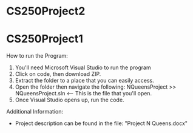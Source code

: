# CS250Project2
# CS250Project1
How to run the Program:
  1. You'll need Microsoft Visual Studio to run the program
  2. Click on code, then download ZIP.
  3. Extract the folder to a place that you can easily access.
  4. Open the folder then navigate the following: NQueensProject >> NQueensProject.sln <-- This is the file that you'll open.
  5. Once Visual Studio opens up, run the code.

Additional Information:
  * Project description can be found in the file: "Project N Queens.docx"
